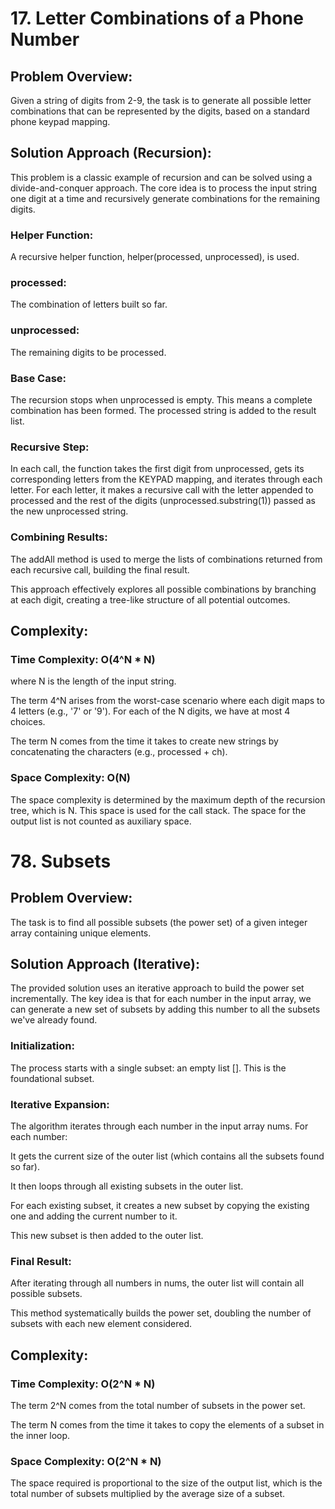 # 17. Letter Combinations of a Phone Number

## Problem Overview:
Given a string of digits from 2-9, the task is to generate all possible letter combinations that can be represented by the digits, based on a standard phone keypad mapping.

## Solution Approach (Recursion):
This problem is a classic example of recursion and can be solved using a divide-and-conquer approach. The core idea is to process the input string one digit at a time and recursively generate combinations for the remaining digits.

### Helper Function: 
A recursive helper function, helper(processed, unprocessed), is used.

### processed: 
The combination of letters built so far.

### unprocessed:
The remaining digits to be processed.

### Base Case:
The recursion stops when unprocessed is empty. This means a complete combination has been formed. The processed string is added to the result list.

### Recursive Step: 
In each call, the function takes the first digit from unprocessed, gets its corresponding letters from the KEYPAD mapping, and iterates through each letter. For each letter, it makes a recursive call with the letter appended to processed and the rest of the digits (unprocessed.substring(1)) passed as the new unprocessed string.

### Combining Results: 
The addAll method is used to merge the lists of combinations returned from each recursive call, building the final result.

This approach effectively explores all possible combinations by branching at each digit, creating a tree-like structure of all potential outcomes.

## Complexity:

### Time Complexity: O(4^N * N)
where N is the length of the input string.

The term 4^N arises from the worst-case scenario where each digit maps to 4 letters (e.g., '7' or '9'). For each of the N digits, we have at most 4 choices.

The term N comes from the time it takes to create new strings by concatenating the characters (e.g., processed + ch).

### Space Complexity: O(N)

The space complexity is determined by the maximum depth of the recursion tree, which is N. This space is used for the call stack. The space for the output list is not counted as auxiliary space.


# 78. Subsets

## Problem Overview:
The task is to find all possible subsets (the power set) of a given integer array containing unique elements.

## Solution Approach (Iterative):
The provided solution uses an iterative approach to build the power set incrementally. The key idea is that for each number in the input array, we can generate a new set of subsets by adding this number to all the subsets we've already found.

### Initialization: 
The process starts with a single subset: an empty list []. This is the foundational subset.

### Iterative Expansion: 
The algorithm iterates through each number in the input array nums. For each number:

It gets the current size of the outer list (which contains all the subsets found so far).

It then loops through all existing subsets in the outer list.

For each existing subset, it creates a new subset by copying the existing one and adding the current number to it.

This new subset is then added to the outer list.

### Final Result: 
After iterating through all numbers in nums, the outer list will contain all possible subsets.

This method systematically builds the power set, doubling the number of subsets with each new element considered.

## Complexity:

### Time Complexity: O(2^N * N)

The term 2^N comes from the total number of subsets in the power set.

The term N comes from the time it takes to copy the elements of a subset in the inner loop.

### Space Complexity: O(2^N * N)

The space required is proportional to the size of the output list, which is the total number of subsets multiplied by the average size of a subset.
